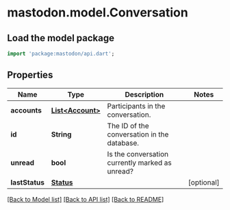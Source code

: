 # mastodon.model.Conversation

## Load the model package
```dart
import 'package:mastodon/api.dart';
```

## Properties
Name | Type | Description | Notes
------------ | ------------- | ------------- | -------------
**accounts** | [**List&lt;Account&gt;**](Account.md) | Participants in the conversation. | 
**id** | **String** | The ID of the conversation in the database. | 
**unread** | **bool** | Is the conversation currently marked as unread? | 
**lastStatus** | [**Status**](Status.md) |  | [optional] 

[[Back to Model list]](../README.md#documentation-for-models) [[Back to API list]](../README.md#documentation-for-api-endpoints) [[Back to README]](../README.md)


